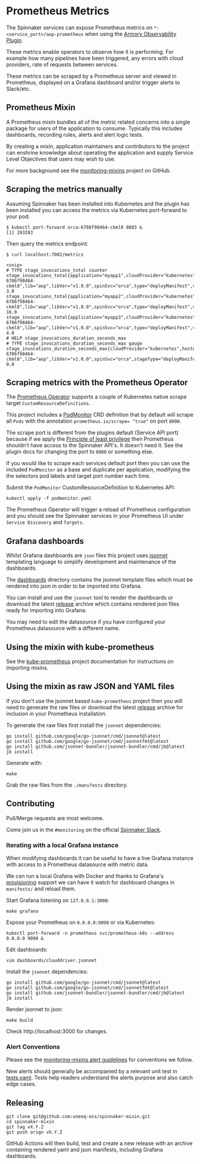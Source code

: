 # Prometheus Metrics

The Spinnaker services can expose Prometheus metrics on
`*:<service_port>/aop-prometheus` when using the [Armory Observability
Plugin](https://github.com/armory-plugins/armory-observability-plugin).

These metrics enable operators to observe how it is performing. For example
how many pipelines have been triggered, any errors with cloud providers, rate of
requests between services.

These metrics can be scraped by a Prometheus server and viewed in Prometheus,
displayed on a Grafana dashboard and/or trigger alerts to Slack/etc.

## Prometheus Mixin

A Prometheus mixin bundles all of the metric related concerns into a single
package for users of the application to consume.
Typically this includes dashboards, recording rules, alerts and alert logic
tests.

By creating a mixin, application maintainers and contributors to the project
can enshrine knowledge about operating the application and supply Service
Level Objectives that users may wish to use.

For more background see the [monitoring-mixins](https://github.com/monitoring-mixins/docs)
project on GitHub.

## Scraping the metrics manually

Assuming Spinnaker has been installed into Kubernetes and the plugin has been
installed you can access the metrics via Kubernetes port-forward to your pod:

```
$ kubectl port-forward orca-6786f98464-ckml8 8083 &
[1] 293283
```

Then query the metrics endpoint:

```
$ curl localhost:7002/metrics

<snip>
# TYPE stage_invocations_total counter
stage_invocations_total{application="myapp1",cloudProvider="kubernetes",hostname="orca-6786f98464-ckml8",lib="aop",libVer="v1.0.0",spinSvc="orca",type="deployManifest",version="1.0.0",} 3.0
stage_invocations_total{application="myapp2",cloudProvider="kubernetes",hostname="orca-6786f98464-ckml8",lib="aop",libVer="v1.0.0",spinSvc="orca",type="deployManifest",version="1.0.0",} 16.0
stage_invocations_total{application="myapp3",cloudProvider="kubernetes",hostname="orca-6786f98464-ckml8",lib="aop",libVer="v1.0.0",spinSvc="orca",type="deployManifest",version="1.0.0",} 4.0
# HELP stage_invocations_duration_seconds_max
# TYPE stage_invocations_duration_seconds_max gauge
stage_invocations_duration_seconds_max{cloudProvider="kubernetes",hostname="orca-6786f98464-ckml8",lib="aop",libVer="v1.0.0",spinSvc="orca",stageType="deployManifest",status="SUCCEEDED",version="1.0.0",} 0.0
```

## Scraping metrics with the Prometheus Operator

The [Prometheus Operator](https://github.com/coreos/prometheus-operator)
supports a couple of Kubernetes native scrape target `CustomResourceDefinitions`.

This project includes a [PodMonitor](podmonitor.yaml) CRD definition that by
default will scrape all `Pods` with the annotation `prometheus.io/scrape= "true"` on
port `8008`.

The scrape port is different from the plugins default (Service API port)
because if we apply the [Principle of least privilege](https://en.wikipedia.org/wiki/Principle_of_least_privilege)
then Prometheus shouldn't have access to the Spinnaker API's. It doesn't need
it. See the plugin docs for changing the port to `8008` or something else.

If you would like to scrape each services default port then you can use the
included `PodMonitor` as a base and duplicate per application, modifying the
the selectors pod labels and target port number each time.

Submit the `PodMonitor` CustomResourceDefinition to Kubernetes API:

```
kubectl apply -f podmonitor.yaml
```

The Prometheus Operator will trigger a reload of Prometheus configuration and
you should see the Spinnaker services in your Prometheus UI under
`Service Discovery` and `Targets`.

## Grafana dashboards

Whilst Grafana dashboards are `json` files this project uses
[jsonnet](https://jsonnet.org/) templating language to simplify development and
maintenance of the dashboards.

The [dashboards](./dashboards/) directory contains the jsonnet template files
which must be rendered into json in order to be imported into Grafana.

You can install and use the `jsonnet` tool to render the dashboards or download
the latest [release](https://github.com/uneeq-oss/spinnaker-mixin/releases)
archive which contains rendered json files ready for importing into Grafana.

You may need to edit the datasource if you have configured your Prometheus
datasource with a different name.

## Using the mixin with kube-prometheus

See the [kube-prometheus](https://github.com/coreos/kube-prometheus#kube-prometheus)
project documentation for instructions on importing mixins.

## Using the mixin as raw JSON and YAML files

If you don't use the jsonnet based `kube-prometheus` project then you will need to
generate the raw files or download the latest [release](https://github.com/uneeq-oss/spinnaker-mixin/releases)
archive for inclusion in your Prometheus installation.

To generate the raw files first install the `jsonnet` dependencies:

```
go install github.com/google/go-jsonnet/cmd/jsonnet@latest
go install github.com/google/go-jsonnet/cmd/jsonnetfmt@latest
go install github.com/jsonnet-bundler/jsonnet-bundler/cmd/jb@latest
jb install
```

Generate with:

```
make
```

Grab the raw files from the `./manifests` directory.

## Contributing

Pull/Merge requests are most welcome.

Come join us in the `#monitoring` on the official [Spinnaker Slack](http://join.spinnaker.io/).

### Iterating with a local Grafana instance

When modifying dashboards it can be useful to have a live Grafana
instance with access to a Prometheus datasource with metric data.

We can run a local Grafana with Docker and thanks to Grafana's
[provisioning](https://grafana.com/docs/grafana/latest/administration/provisioning/#datasources?utm_source=grafana_ds_list)
support we can have it watch for dashboard changes in
`manifests/` and reload them.

Start Grafana listening on `127.0.0.1:3000`:

```
make grafana
```

Expose your Prometheus on `0.0.0.0:9090` or via Kubernetes:

```
kubectl port-forward -n prometheus svc/prometheus-k8s --address 0.0.0.0 9090 &
```

Edit dashboards:

```
vim dashboards/clouddriver.jsonnet
```

Install the `jsonnet` dependencies:

```
go install github.com/google/go-jsonnet/cmd/jsonnet@latest
go install github.com/google/go-jsonnet/cmd/jsonnetfmt@latest
go install github.com/jsonnet-bundler/jsonnet-bundler/cmd/jb@latest
jb install
```

Render jsonnet to json:

```
make build
```

Check http://localhost:3000 for changes.

### Alert Conventions

Please see the
[monitoring-mixins alert guidelines](https://github.com/monitoring-mixins/docs#guidelines-for-alert-names-labels-and-annotations)
for conventions we follow.

New alerts should generally be accompanied by a relevant unit test in
[tests.yaml](./tests.yaml). Tests help readers understand the alerts purpose and
also catch edge cases.

## Releasing

```
git clone git@github.com:uneeq-oss/spinnaker-mixin.git
cd spinnaker-mixin
git tag vX.Y.Z
git push orign vX.Y.Z
```

GitHub Actions will then build, test and create a new release with an archive
containing rendered yaml and json manifests, including Grafana dashboards.
